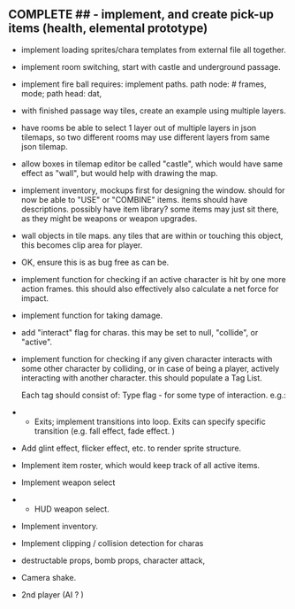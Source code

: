 
## COMPLETE ## - implement, and create pick-up items (health, elemental prototype)

- implement loading sprites/chara templates from external file all together.

- implement room switching, start with castle and underground passage.

- implement fire ball
	requires:
	implement paths.  path node: # frames, mode;  path head: dat, 

- with finished passage way tiles, create an example using multiple layers.

- have rooms be able to select 1 layer out of multiple layers in json tilemaps,
	so two different rooms may use different layers from same json tilemap.
	
- allow boxes in tilemap editor be called "castle", which would have same effect as "wall",
	but would help with drawing the map.

- implement inventory, mockups first for designing the window.  should for now be able to "USE" or "COMBINE" items.  items
	should have descriptions.  possibly have item library?  some items may just sit there, as they might be weapons or weapon upgrades.
	




- wall objects in tile maps.  any tiles that are within or touching this object, this becomes clip area for player.
-  OK, ensure this is as bug free as can be.



- implement function for checking if an active character is hit  by one  more 
    action frames.  this should also effectively also calculate a net force for 
    impact.
    
- implement function for taking damage. 

- add "interact" flag for charas.  this may be set to null, "collide", or "active".


- implement function for checking if any given character interacts with some other character
    by colliding, or in case of being a player, actively interacting with another character.
    this should populate a Tag List.  
    
    Each tag should consist of:
		Type flag - for some type of interaction.
			e.g.:
				

			
			
			
			
		
-  + Exits;  implement transitions into loop.
	Exits can specify specific transition (e.g. fall effect, fade effect. )

- Add glint effect, flicker effect, etc. to render sprite structure.

-  Implement item roster, which would keep track of all active items.

-  Implement weapon select
-  + HUD weapon select.

-  Implement inventory.

-  Implement clipping / collision detection for charas

-  destructable props, bomb props, character attack,

-  Camera shake.

-  2nd player (AI ? )
